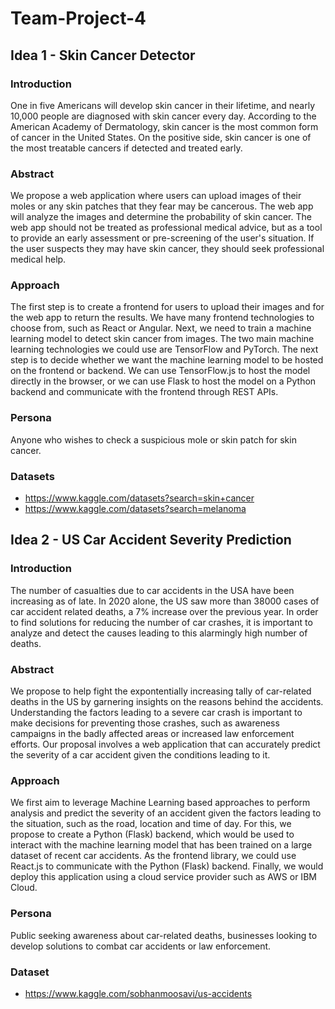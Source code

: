 # Team-Project-4

## Idea 1 - Skin Cancer Detector

### Introduction

One in five Americans will develop skin cancer in their lifetime, and nearly 10,000 people are diagnosed with skin cancer every day. According to the American Academy of Dermatology, skin cancer is the most common form of cancer in the United States. On the positive side, skin cancer is one of the most treatable cancers if detected and treated early.

### Abstract

We propose a web application where users can upload images of their moles or any skin patches that they fear may be cancerous. The web app will analyze the images and determine the probability of skin cancer. The web app should not be treated as professional medical advice, but as a tool to provide an early assessment or pre-screening of the user's situation. If the user suspects they may have skin cancer, they should seek professional medical help.

### Approach

The first step is to create a frontend for users to upload their images and for the web app to return the results. We have many frontend technologies to choose from, such as React or Angular. Next, we need to train a machine learning model to detect skin cancer from images. The two main machine learning technologies we could use are TensorFlow and PyTorch. The next step is to decide whether we want the machine learning model to be hosted on the frontend or backend. We can use TensorFlow.js to host the model directly in the browser, or we can use Flask to host the model on a Python backend and communicate with the frontend through REST APIs.

### Persona

Anyone who wishes to check a suspicious mole or skin patch for skin cancer.

### Datasets

- https://www.kaggle.com/datasets?search=skin+cancer
- https://www.kaggle.com/datasets?search=melanoma


## Idea 2 - US Car Accident Severity Prediction

### Introduction

The number of casualties due to car accidents in the USA have been increasing as of late. In 2020 alone, the US saw more than 38000 cases of car accident related deaths, a 7% increase over the previous year. In order to find solutions for reducing the number of car crashes, it is important to analyze and detect the causes leading to this alarmingly high number of deaths. 

### Abstract

We propose to help fight the expontentially increasing tally of car-related deaths in the US by garnering insights on the reasons behind the accidents. Understanding the factors leading to a severe car crash is important to make decisions for preventing those crashes, such as awareness campaigns in the badly affected areas or increased law enforcement efforts. Our proposal involves a web application that can accurately predict the severity of a car accident given the conditions leading to it. 

### Approach

We first aim to leverage Machine Learning based approaches to perform analysis and predict the severity of an accident given the factors leading to the situation, such as the road, location and time of day. For this, we propose to create a Python (Flask) backend, which would be used to interact with the machine learning model that has been trained on a large dataset of recent car accidents. As the frontend library, we could use React.js to communicate with the Python (Flask) backend. Finally, we would deploy this application using a cloud service provider such as AWS or IBM Cloud.

### Persona

Public seeking awareness about car-related deaths, businesses looking to develop solutions to combat car accidents or law enforcement.

### Dataset

- https://www.kaggle.com/sobhanmoosavi/us-accidents
